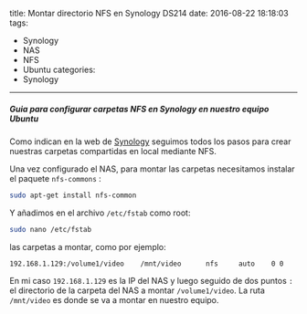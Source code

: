 title: Montar directorio NFS en Synology DS214
date: 2016-08-22 18:18:03
tags:
- Synology
- NAS
- NFS
- Ubuntu
categories:
- Synology
---

##### Guia para configurar carpetas NFS en Synology en nuestro equipo Ubuntu

Como indican en la web de [Synology](https://www.synology.com/es-es/knowledgebase/DSM/tutorial/File_Sharing/How_to_access_files_on_Synology_NAS_within_the_local_network_NFS) seguimos todos los pasos para crear nuestras carpetas compartidas en local mediante NFS.

Una vez configurado el NAS, para montar las carpetas necesitamos instalar el paquete `nfs-commons` :

```bash
sudo apt-get install nfs-common

```

Y añadimos en el archivo `/etc/fstab` como root:
```bash
sudo nano /etc/fstab
```
las carpetas a montar, como por ejemplo:

```
192.168.1.129:/volume1/video    /mnt/video      nfs     auto    0 0
```

En mi caso `192.168.1.129` es la IP del NAS y luego seguido de dos puntos `:` el directorio de la carpeta del NAS a montar `/volume1/video`.
La ruta `/mnt/video` es donde se va a montar en nuestro equipo.
